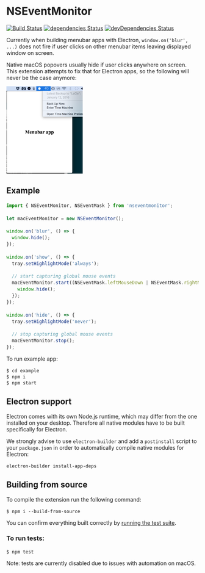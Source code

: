 # NSEventMonitor
[![Build Status](https://api.travis-ci.org/mullvad/NSEventMonitor.svg)](https://travis-ci.org/mullvad/NSEventMonitor)
[![dependencies Status](https://david-dm.org/mullvad/NSEventMonitor/status.svg)](https://david-dm.org/mullvad/NSEventMonitor)
[![devDependencies Status](https://david-dm.org/mullvad/NSEventMonitor/dev-status.svg)](https://david-dm.org/mullvad/NSEventMonitor?type=dev)

Currently when building menubar apps with Electron, `window.on('blur', ...)` does not fire if user clicks on other menubar items leaving displayed window on screen.

Native macOS popovers usually hide if user clicks anywhere on screen. This extension attempts to fix that for Electron apps, so the following will never be the case anymore:

<img src="readme/screenshot.png" width="200" />

## Example

```js
import { NSEventMonitor, NSEventMask } from 'nseventmonitor';

let macEventMonitor = new NSEventMonitor();

window.on('blur', () => {
  window.hide();
});

window.on('show', () => {
  tray.setHighlightMode('always');

  // start capturing global mouse events
  macEventMonitor.start((NSEventMask.leftMouseDown | NSEventMask.rightMouseDown), () => {
    window.hide();
  });
});

window.on('hide', () => {
  tray.setHighlightMode('never');

  // stop capturing global mouse events
  macEventMonitor.stop();
});
```

To run example app:

```
$ cd example
$ npm i
$ npm start
```

## Electron support

Electron comes with its own Node.js runtime, which may differ from the one installed on your 
desktop. Therefore all native modules have to be built specifically for Electron.

We strongly advise to use `electron-builder` and add a `postinstall` script to your 
`package.json` in order to automatically compile native modules for Electron:

```
electron-builder install-app-deps
```

## Building from source

To compile the extension run the following command:

```
$ npm i --build-from-source
```

You can confirm everything built correctly by [running the test suite](#to-run-tests).

### To run tests:

```
$ npm test
```

Note: tests are currently disabled due to issues with automation on macOS.
